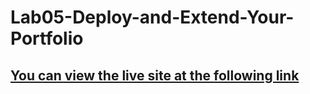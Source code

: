 # Lab05-Deploy-and-Extend-Your-Portfolio

## [You can view the live site at the following link](https://portfolio-lab5.netlify.app/)
